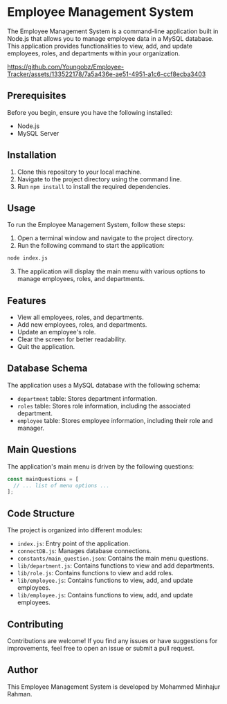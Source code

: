 # Employee Management System

The Employee Management System is a command-line application built in Node.js that allows you to manage employee data in a MySQL database. This application provides functionalities to view, add, and update employees, roles, and departments within your organization.


https://github.com/Youngobz/Employee-Tracker/assets/133522178/7a5a436e-ae51-4951-a1c6-ccf8ecba3403


## Prerequisites

Before you begin, ensure you have the following installed:

- Node.js
- MySQL Server

## Installation

1. Clone this repository to your local machine.
2. Navigate to the project directory using the command line.
3. Run `npm install` to install the required dependencies.

## Usage

To run the Employee Management System, follow these steps:

1. Open a terminal window and navigate to the project directory.
2. Run the following command to start the application:

```bash
node index.js
```

3. The application will display the main menu with various options to manage employees, roles, and departments.

## Features

- View all employees, roles, and departments.
- Add new employees, roles, and departments.
- Update an employee's role.
- Clear the screen for better readability.
- Quit the application.

## Database Schema

The application uses a MySQL database with the following schema:

- `department` table: Stores department information.
- `roles` table: Stores role information, including the associated department.
- `employee` table: Stores employee information, including their role and manager.

## Main Questions

The application's main menu is driven by the following questions:

```javascript
const mainQuestions = [
  // ... list of menu options ...
];
```

## Code Structure

The project is organized into different modules:

- `index.js`: Entry point of the application.
- `connectDB.js`: Manages database connections.
- `constants/main_question.json`: Contains the main menu questions.
- `lib/department.js`: Contains functions to view and add departments.
- `lib/role.js`: Contains functions to view and add roles.
- `lib/employee.js`: Contains functions to view, add, and update employees.
- `lib/employee.js`: Contains functions to view, add, and update employees.

## Contributing

Contributions are welcome! If you find any issues or have suggestions for improvements, feel free to open an issue or submit a pull request.

## Author

This Employee Management System is developed by Mohammed Minhajur Rahman.
